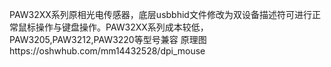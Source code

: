 PAW32XX系列原相光电传感器，底层usbbhid文件修改为双设备描述符可进行正常鼠标操作与键盘操作。PAW32XX系列成本较低，PAW3205,PAW3212,PAW3220等型号兼容
原理图https://oshwhub.com/mm14432528/dpi_mouse
